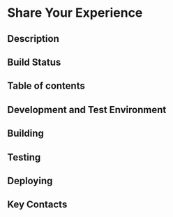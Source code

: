 # Share Your Experience


## Description



## Build Status



## Table of contents



## Development and Test Environment



## Building



## Testing



## Deploying



## Key Contacts